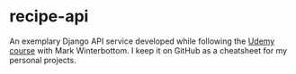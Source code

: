 # recipe-api

An exemplary Django API service developed while following the [Udemy course](https://www.udemy.com/course/django-python-advanced/) with Mark Winterbottom.
I keep it on GitHub as a cheatsheet for my personal projects.